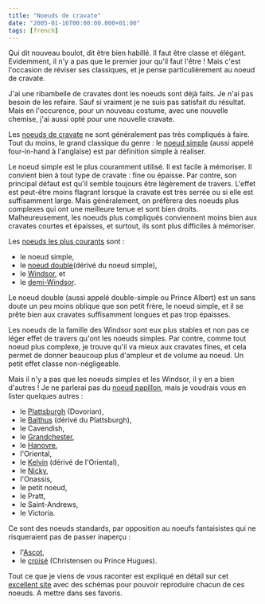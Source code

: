 ```yaml
---
title: "Noeuds de cravate"
date: "2005-01-16T00:00:00.000+01:00"
tags: [french]
---
```


Qui dit nouveau boulot, dit être bien habillé. Il faut être classe et élégant. Evidemment, il n'y a pas que le premier jour qu'il faut l'être ! Mais c'est l'occasion de réviser ses classiques, et je pense particulièrement au noeud de cravate.

J'ai une ribambelle de cravates dont les noeuds sont déjà faits. Je n'ai pas besoin de les refaire. Sauf si vraiment je ne suis pas satisfait du résultat. Mais en l'occurence, pour un nouveau costume, avec une nouvelle chemise, j'ai aussi opté pour une nouvelle cravate.

Les [noeuds de cravate](http://membres.lycos.fr/vernaye/cravates/noeuds.html) ne sont généralement pas très compliqués à faire. Tout du moins, le grand classique du genre : le [noeud simple](http://membres.lycos.fr/vernaye/cravates/simple.html) (aussi appelé four-in-hand à l'anglaise) est par définition simple à réaliser.

Le noeud simple est le plus couramment utilisé. Il est facile à mémoriser. Il convient bien à tout type de cravate : fine ou épaisse. Par contre, son principal défaut est qu'il semble toujours être légèrement de travers. L'effet est peut-être moins flagrant lorsque la cravate est très serrée ou si elle est suffisamment large. Mais généralement, on préfèrera des noeuds plus complexes qui ont une meilleure tenue et sont bien droits. Malheureusement, les noeuds plus compliqués conviennent moins bien aux cravates courtes et épaisses, et surtout, ils sont plus difficiles à mémoriser.

Les [noeuds les plus courants](http://www.jules.fr/guide/noeuds.asp) sont :

*   le noeud simple,
*   le [noeud double](http://membres.lycos.fr/vernaye/cravates/p_albert.html)(dérivé du noeud simple),
*   le [Windsor](http://membres.lycos.fr/vernaye/cravates/windsor.html), et
*   le [demi-Windsor](http://membres.lycos.fr/vernaye/cravates/d_windsor.html).

Le noeud double (aussi appelé double-simple ou Prince Albert) est un sans doute un peu moins oblique que son petit frère, le noeud simple, et il se prête bien aux cravates suffisamment longues et pas trop épaisses.

Les noeuds de la famille des Windsor sont eux plus stables et non pas ce léger effet de travers qu'ont les noeuds simples. Par contre, comme tout noeud plus complexe, je trouve qu'il va mieux aux cravates fines, et cela permet de donner beaucoup plus d'ampleur et de volume au noeud. Un petit effet classe non-négligeable.

Mais il n'y a pas que les noeuds simples et les Windsor, il y en a bien d'autres ! Je ne parlerai pas du [noeud papillon](http://membres.lycos.fr/vernaye/cravates/bow.html), mais je voudrais vous en lister quelques autres :

*   le [Plattsburgh](http://membres.lycos.fr/vernaye/cravates/plattsburgh.html) (Dovorian),
*   le [Balthus](http://membres.lycos.fr/vernaye/cravates/balthus.html) (dérivé du Plattsburgh),
*   le Cavendish,
*   le [Grandchester](http://membres.lycos.fr/vernaye/cravates/grantchester.html),
*   le [Hanovre](http://membres.lycos.fr/vernaye/cravates/hanovre.html),
*   l'Oriental,
*   le [Kelvin](http://membres.lycos.fr/vernaye/cravates/kelvin.html) (dérivé de l'Oriental),
*   le [Nicky](http://membres.lycos.fr/vernaye/cravates/nicky.html),
*   l'Onassis,
*   le petit noeud,
*   le Pratt,
*   le Saint-Andrews,
*   le Victoria.

Ce sont des noeuds standards, par opposition au noeufs fantaisistes qui ne risqueraient pas de passer inaperçu :

*   l'[Ascot](http://membres.lycos.fr/vernaye/cravates/ascot.html),
*   le [croisé](http://membres.lycos.fr/vernaye/cravates/croise.html) (Christensen ou Prince Hugues).

Tout ce que je viens de vous raconter est expliqué en détail sur cet [excellent site](http://membres.lycos.fr/vernaye/cravates/noeuds.html) avec des schémas pour pouvoir reproduire chacun de ces noeuds. A mettre dans ses favoris.